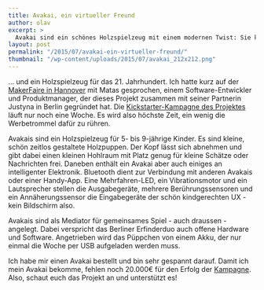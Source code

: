 ```yaml
---
title: Avakai, ein virtueller Freund
author: olav
excerpt: >
  Avakai sind ein schönes Holzspielzeug mit einem modernen Twist: Sie kommunizieren über Bluetooth und haben eine Reihe von Sensoren, eine bunte LED und Klänge auf Lager. Die Kickstarter-Kampagne läuft noch 5 Tage und braucht weitere Unterstützung.
layout: post
permalink: "/2015/07/avakai-ein-virtueller-freund/"
thumbnail: "/wp-content/uploads/2015/07/avakai_212x212.png"
---
```

... und ein Holzspielzeug für das 21. Jahrhundert. Ich hatte kurz auf der [MakerFaire in Hannover](https://tinkerthon.de/2015/06/makerfaire-hannover/) mit Matas gesprochen, einem Software-Entwickler und Produktmanager, der dieses Projekt zusammen mit seiner Partnerin Justyna in Berlin gegründet hat. Die [Kickstarter-Kampagne des Projektes](https://www.kickstarter.com/projects/vaikai/avakai-the-magical-play-companion) läuft nur noch eine Woche. Es wird also höchste Zeit, ein wenig die Werbetrommel dafür zu rühren. 

Avakais sind ein Holzspielzeug für 5- bis 9-jährige Kinder. Es sind kleine, schön zeitlos gestaltete Holzpuppen. Der Kopf lässt sich abnehmen und gibt dabei einen kleinen Hohlraum mit Platz genug für kleine Schätze oder Nachrichten frei.
Daneben enthält ein Avakai aber auch einiges an intelligenter Elektronik. Bluetooth dient zur Verbindung mit anderen Avakais oder einer Handy-App. Eine Mehrfahren-LED, ein Vibrationsmotor und ein Lautsprecher stellen die Ausgabegeräte, mehrere Berührungssensoren und ein Annäherungssensor die Eingabegeräte der schön kindgerechten UX - kein Bildschirm also. 

Avakais sind als Mediator für gemeinsames Spiel - auch draussen - angelegt. Dabei verspricht das Berliner Erfinderduo auch offene Hardware und Software. Angetrieben wird das Püppchen von einem Akku, der nur einmal die Woche per USB aufgeladen werden muss.

Ich habe mir einen Avakai bestellt und bin sehr gespannt darauf. Damit ich mein Avakai bekomme, fehlen noch 20.000€ für den Erfolg der [Kampagne](https://www.kickstarter.com/projects/vaikai/avakai-the-magical-play-companion). Also, schaut euch das Projekt an und unterstützt es!  
